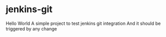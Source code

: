 # jenkins-git

Hello World 
A simple project to test jenkins git integration
And it should be triggered by any change
